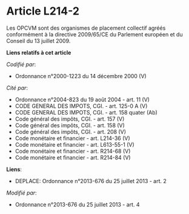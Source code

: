 # Article L214-2

Les OPCVM sont des organismes de placement collectif agréés conformément à la directive 2009/65/CE du Parlement européen et
du Conseil du 13 juillet 2009.

**Liens relatifs à cet article**

_Codifié par_:

  - Ordonnance n°2000-1223 du 14 décembre 2000 (V)

_Cité par_:

  - Ordonnance n°2004-823 du 19 août 2004 - art. 11 (V)
  - CODE GENERAL DES IMPOTS, CGI. - art. 125-0 A (V)
  - CODE GENERAL DES IMPOTS, CGI. - art. 158 quater (Ab)
  - Code général des impôts, CGI. - art. 157 (V)
  - Code général des impôts, CGI. - art. 158 (V)
  - Code général des impôts, CGI. - art. 208 (V)
  - Code monétaire et financier - art. L214-36 (V)
  - Code monétaire et financier - art. L613-55-1 (V)
  - Code monétaire et financier - art. R214-68 (V)
  - Code monétaire et financier - art. R214-84 (V)

**Liens**:

  - DEPLACE: Ordonnance n°2013-676 du 25 juillet 2013 - art. 2

_Modifié par_:

  - Ordonnance n°2013-676 du 25 juillet 2013 - art. 4
